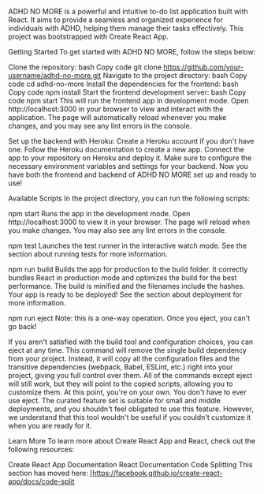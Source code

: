 ADHD NO MORE is a powerful and intuitive to-do list application built with React. It aims to provide a seamless and organized experience for individuals with ADHD, helping them manage their tasks effectively. This project was bootstrapped with Create React App.

Getting Started
To get started with ADHD NO MORE, follow the steps below:

Clone the repository:
bash
Copy code
git clone https://github.com/your-username/adhd-no-more.git
Navigate to the project directory:
bash
Copy code
cd adhd-no-more
Install the dependencies for the frontend:
bash
Copy code
npm install
Start the frontend development server:
bash
Copy code
npm start
This will run the frontend app in development mode. Open http://localhost:3000 in your browser to view and interact with the application. The page will automatically reload whenever you make changes, and you may see any lint errors in the console.

Set up the backend with Heroku:
Create a Heroku account if you don't have one.
Follow the Heroku documentation to create a new app.
Connect the app to your repository on Heroku and deploy it.
Make sure to configure the necessary environment variables and settings for your backend.
Now you have both the frontend and backend of ADHD NO MORE set up and ready to use!

Available Scripts
In the project directory, you can run the following scripts:

npm start
Runs the app in the development mode.
Open http://localhost:3000 to view it in your browser.
The page will reload when you make changes.
You may also see any lint errors in the console.

npm test
Launches the test runner in the interactive watch mode.
See the section about running tests for more information.

npm run build
Builds the app for production to the build folder.
It correctly bundles React in production mode and optimizes the build for the best performance.
The build is minified and the filenames include the hashes.
Your app is ready to be deployed!
See the section about deployment for more information.

npm run eject
Note: this is a one-way operation. Once you eject, you can't go back!

If you aren't satisfied with the build tool and configuration choices, you can eject at any time. This command will remove the single build dependency from your project.
Instead, it will copy all the configuration files and the transitive dependencies (webpack, Babel, ESLint, etc.) right into your project, giving you full control over them. All of the commands except eject will still work, but they will point to the copied scripts, allowing you to customize them. At this point, you're on your own.
You don't have to ever use eject. The curated feature set is suitable for small and middle deployments, and you shouldn't feel obligated to use this feature. However, we understand that this tool wouldn't be useful if you couldn't customize it when you are ready for it.

Learn More
To learn more about Create React App and React, check out the following resources:

Create React App Documentation
React Documentation
Code Splitting
This section has moved here: [https://facebook.github.io/create-react-app/docs/code-split
